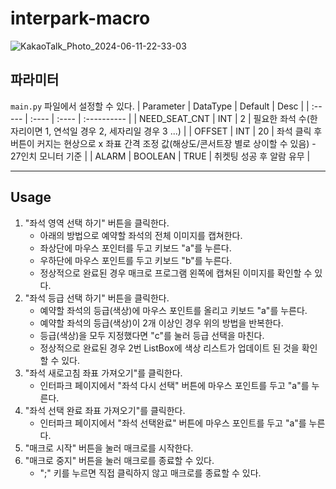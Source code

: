 # interpark-macro

![KakaoTalk_Photo_2024-06-11-22-33-03](https://github.com/channnny/interpark-macro/assets/30282985/273fc49e-0619-4610-9cf1-96fe56b790ef)


 ## 파라미터
 `main.py` 파일에서 설정할 수 있다.
 | Parameter | DataType | Default | Desc |
| :----- | :---- | :---- | :---------- |
| NEED_SEAT_CNT  | INT  | 2 | 필요한 좌석 수(한자리이면 1, 연석일 경우 2, 세자리일 경우 3 ...) |
| OFFSET  | INT  | 20 | 좌석 클릭 후 버튼이 커지는 현상으로 x 좌표 간격 조정 값(해상도/콘서트장 별로 상이할 수 있음) - 27인치 모니터 기준 |
| ALARM  | BOOLEAN  | TRUE | 취켓팅 성공 후 알람 유무 |


 ---
 
 ## Usage
 1. "좌석 영역 선택 하기" 버튼을 클릭한다.
    + 아래의 방법으로 예약할 좌석의 전체 이미지를 캡쳐한다.
    + 좌상단에 마우스 포인터를 두고 키보드 "a"를 누른다.
    + 우하단에 마우스 포인트를 두고 키보드 "b"를 누른다.
    + 정상적으로 완료된 경우 매크로 프로그램 왼쪽에 캡쳐된 이미지를 확인할 수 있다.
 2. "좌석 등급 선택 하기" 버튼을 클릭한다.
    + 예약할 좌석의 등급(색상)에 마우스 포인트를 올리고 키보드 "a"를 누른다.
    + 예약할 좌석의 등급(색상)이 2개 이상인 경우 위의 방법을 반복한다.
    + 등급(색상)을 모두 지정했다면 "c"를 눌러 등급 선택을 마친다.
    + 정상적으로 완료된 경우 2번 ListBox에 색상 리스트가 업데이트 된 것을 확인할 수 있다.
 3. "좌석 새로고침 좌표 가져오기"를 클릭한다.
    + 인터파크 페이지에서 "좌석 다시 선택" 버튼에 마우스 포인트를 두고 "a"를 누른다.
 4. "좌석 선택 완료 좌표 가져오기"를 클릭한다.
    + 인터파크 페이지에서 "좌석 선택완료" 버튼에 마우스 포인트를 두고 "a"를 누른다.
 5. "매크로 시작" 버튼을 눌러 매크로를 시작한다.
 6. "매크로 중지" 버튼을 눌러 매크로를 종료할 수 있다.
    + ";" 키를 누르면 직접 클릭하지 않고 매크로를 종료할 수 있다.
